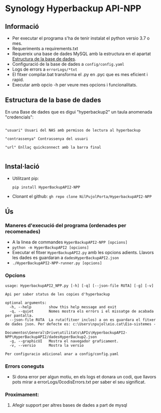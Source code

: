 # Synology Hyperbackup API-NPP
## Informació
- Per executar el programa s'ha de tenir instalat el python versio 3.7 o mes.
- Requeriments a requirements.txt
- Requereix una base de dades MySQL amb la estructura en el apartat [Estructura de la base de dades](#estructura-de-la-base-de-dades).
- Configuració de la base de dades a `config/config.yaml`
- Logs de errors a `errorLogs/*txt`
- El fitxer compilar.bat transforma el .py en .pyc que es mes eficient i rapid.
- Executar amb opcio -h per veure mes opcions i funcionalitats.

## Estructura de la base de dades
En una Base de dades que es digui "hyperbackup2" un taula anomenada "credencials":
```

"usuari" Usuari del NAS amb permisos de lectura al hyperbackup

"contrassenya" Contrassenya del usuari

"url" Enllaç quickconnect amb la barra final


```

## Instal·lació

- Utilitzant pip:

  ```pip install HyperBackupAPI2-NPP```
  
- Clonant el github:
  ```gh repo clone NilPujolPorta/HyperbackupAPI2-NPP```
  



## Ús
### Maneres d'execució del programa (ordenades per recomenades)
- A la linea de commandes `HyperBackupAPI2-NPP [opcions]`
- ```python -m HyperBackupAPI2 [opcions]```
- Executar el fitxer `HyperBackupAPI2.py` amb les opcions adients. Llavors les dades es guardaran a `dadesHyperBackupAPI2.json` 
- ```./HyperBackupAPI2-NPP-runner.py [opcions] ```

### Opcions
```
usage: HyperbackupAPI2_NPP.py [-h] [-q] [--json-file RUTA] [-g] [-v]

Api per saber status de les copies d'hyperbackup

optional arguments:
  -h, --help        show this help message and exit
  -q, --quiet       Nomes mostra els errors i el missatge de acabada per pantalla.
  --json-file RUTA  La ruta(fitxer inclos) a on es guardara el fitxer de dades json. Per defecte es: c:\Users\npujol\eio.cat\Eio-sistemes -
                    Documentos\General\Drive\utilitats\APIs\HyperbackupAPI2-NPP\HyperBackupAPI2/dadesHyperBackup2.json
  -g, --graphicUI   Mostra el navegador graficament.
  -v, --versio      Mostra la versio

Per configuracio adicional anar a config/config.yaml
```

### Errors coneguts
- Si dona error per algun motiu, en els logs et donara un codi, que llavors pots mirar a errorLogs/0codisErrors.txt per saber el seu significat.

### Proximament:
1. Afegir support per altres bases de dades a part de mysql
